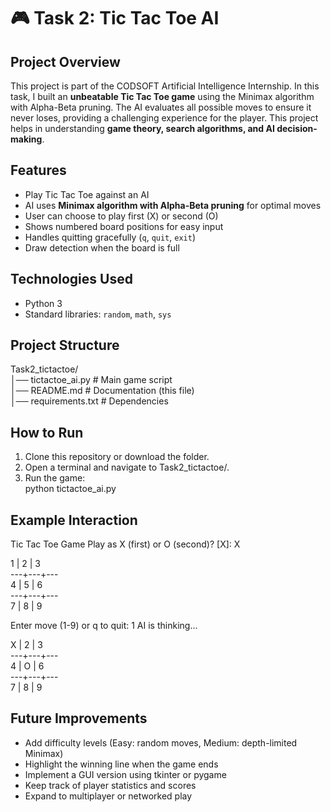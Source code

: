 ﻿# 🎮 Task 2: Tic Tac Toe AI

## Project Overview
This project is part of the CODSOFT Artificial Intelligence Internship. In this task, I built an **unbeatable Tic Tac Toe game** using the Minimax algorithm with Alpha-Beta pruning. The AI evaluates all possible moves to ensure it never loses, providing a challenging experience for the player. This project helps in understanding **game theory, search algorithms, and AI decision-making**.

## Features
- Play Tic Tac Toe against an AI  
- AI uses **Minimax algorithm with Alpha-Beta pruning** for optimal moves  
- User can choose to play first (X) or second (O)  
- Shows numbered board positions for easy input  
- Handles quitting gracefully (`q`, `quit`, `exit`)  
- Draw detection when the board is full  

## Technologies Used
- Python 3  
- Standard libraries: `random`, `math`, `sys`  

## Project Structure
Task2_tictactoe/                                                                                                                           
│── tictactoe_ai.py # Main game script                                                                                                                         
│── README.md # Documentation (this file)                                                                                                                         
│── requirements.txt # Dependencies  

## How to Run
1. Clone this repository or download the folder.  
2. Open a terminal and navigate to Task2_tictactoe/.  
3. Run the game:  
   python tictactoe_ai.py

## Example Interaction
Tic Tac Toe Game
Play as X (first) or O (second)? [X]: X

 1 | 2 | 3                                                       
---+---+---                                                   
 4 | 5 | 6                                                        
---+---+---                                                       
 7 | 8 | 9                                                                     

Enter move (1-9) or q to quit: 1
AI is thinking...

 X | 2 | 3                                                   
---+---+---                                                          
 4 | O | 6                                                            
---+---+---                                                           
 7 | 8 | 9                                                           

## Future Improvements
- Add difficulty levels (Easy: random moves, Medium: depth-limited Minimax)
- Highlight the winning line when the game ends
- Implement a GUI version using tkinter or pygame
- Keep track of player statistics and scores
- Expand to multiplayer or networked play
